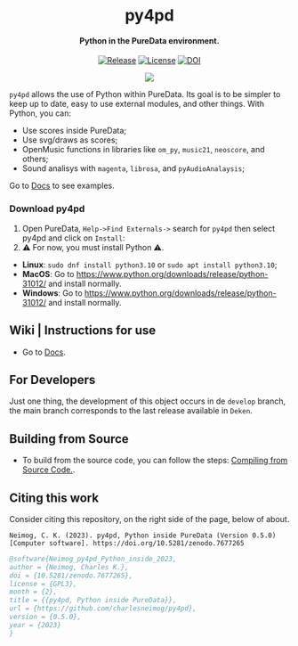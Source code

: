 <p align="center">
  <h1 align="center">py4pd</h1>
  <h4 align="center">Python in the PureData environment.</h4>
</p>
<p align="center">
    <a href="https://github.com/charlesneimog/py4pd/releases/latest"><img src="https://img.shields.io/github/release/charlesneimog/py4pd.svg?include_prereleases" alt="Release"></a>
    <a href="https://github.com/plugdata-team/plugdata/blob/main/LICENSE"><img src="https://img.shields.io/badge/license-GPL--v3-blue.svg" alt="License"></a>
    <a href="https://zenodo.org/record/7677265"><img src="https://zenodo.org/badge/doi/10.5281/zenodo.7677265.svg" alt="DOI"></a>
</p>
    
<p align="center">
  <a href="https://github.com/charlesneimog/py4pd/actions/workflows/Builder.yml"><img src="https://github.com/charlesneimog/py4pd/actions/workflows/Builder.yml/badge.svg?branch=develop"></a>
</p>

`py4pd` allows the use of Python within PureData. Its goal is to be simpler to keep up to date, easy to use external modules, and other things. With Python, you can:
* Use scores inside PureData;
* Use svg/draws as scores;
* OpenMusic functions in libraries like `om_py`, `music21`, `neoscore`, and others;
* Sound analisys with `magenta`, `librosa`, and `pyAudioAnalaysis`;

Go to [Docs](https://www.charlesneimog.com/py4pd) to see examples.

### Download py4pd
1. Open PureData, `Help->Find Externals->` search for `py4pd` then select py4pd and click on `Install`: 
2. ⚠️ For now, you must install Python ⚠️.

* **Linux**: `sudo dnf install python3.10` or `sudo apt install python3.10`;
* **MacOS**: Go to https://www.python.org/downloads/release/python-31012/ and install normally.
* **Windows**: Go to https://www.python.org/downloads/release/python-31012/ and install normally.

## Wiki | Instructions for use

* Go to [Docs](https://www.charlesneimog.com/py4pd).

## For Developers

Just one thing, the development of this object occurs in de `develop` branch, the main branch corresponds to the last release available in `Deken`.

## Building from Source

* To build from the source code, you can follow the steps: [Compiling from Source Code.](https://github.com/charlesneimog/py4pd/blob/master/resources/BUILD.md).

## Citing this work

Consider citing this repository, on the right side of the page, below of about.

```APA
Neimog, C. K. (2023). py4pd, Python inside PureData (Version 0.5.0) [Computer software]. https://doi.org/10.5281/zenodo.7677265
```
``` bibtex
@software{Neimog_py4pd_Python_inside_2023,
author = {Neimog, Charles K.},
doi = {10.5281/zenodo.7677265},
license = {GPL3},
month = {2},
title = {{py4pd, Python inside PureData}},
url = {https://github.com/charlesneimog/py4pd},
version = {0.5.0},
year = {2023}
}
```

